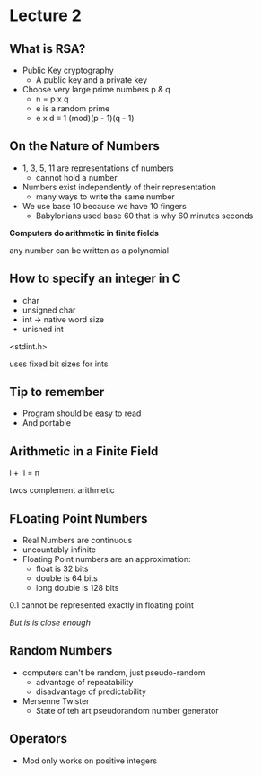 # Lecture 2

## What is RSA?

* Public Key cryptography
	* A public key and a private key 
* Choose very large prime numbers p & q 
	* n = p x q 
	* e is a random prime
	* e x d ≡ 1 (mod)(p - 1)(q - 1)


## On the Nature of Numbers

* 1, 3, 5, 11 are representations of numbers
	* cannot hold a number 
* Numbers exist independently of their representation 
	* many ways to write the same number 
* We use base 10 because we have 10 fingers 
	* Babylonians used base 60 that is why 60 minutes seconds 

**Computers do arithmetic in finite fields**

any number can be written as a polynomial

## How to specify an integer in C

* char
* unsigned char
* int -> native word size 
* unisned int

<stdint.h>

uses fixed bit sizes for ints

## Tip to remember

* Program should be easy to read
* And portable

## Arithmetic in a Finite Field

i + 'i = n

twos complement arithmetic

## FLoating Point Numbers

* Real Numbers are continuous
* uncountably infinite
* Floating Point numbers are an approximation:
	* float is 32 bits
	* double is 64 bits
	* long double is 128 bits

0.1 cannot be represented exactly in floating point

_But is is close enough_

## Random Numbers

* computers can't be random, just pseudo-random
	* advantage of repeatability
	* disadvantage of predictability
* Mersenne Twister
	* State of teh art pseudorandom number generator 

## Operators

* Mod only works on positive integers
